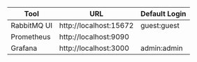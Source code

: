 | Tool        | URL                      | Default Login |
|-------------|--------------------------|---------------|
| RabbitMQ UI | http://localhost:15672   | guest:guest   |
| Prometheus  | http://localhost:9090    |               |
| Grafana     | http://localhost:3000    | admin:admin   |
